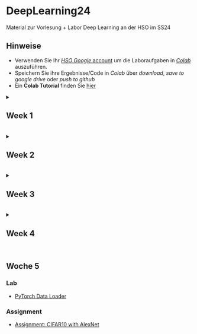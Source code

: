 # DeepLearning24
Material zur Vorlesung + Labor Deep Learning an der HSO im SS24

## Hinweise
* Verwenden Sie Ihr [*HSO Google* account](https://hilfe.cit.hs-offenburg.de/confluence/citpublic/google-workspace-hilfeseiten) um die Laboraufgaben in [*Colab*](https://colab.research.google.com) auszuführen.
* Speichern Sie ihre Ergebnisse/Code in *Colab* über *download*, *save to google drive* oder *push to github*
* Ein **Colab Tutorial** finden Sie [hier](https://colab.research.google.com/)

<details>
<summary> <H2> Week 1 </H2><BR></summary>

### Lab
* [CIFAR10 Challenge](https://colab.research.google.com/github/keuperj/DeepLearning24/blob/main/week_1/CIFAR10-ShallowLearning.ipynb)

</details>
<details>
<summary> <H2> Week 2 </H2><BR></summary>

### Lab
* [Assignment: simple Perceptron](https://colab.research.google.com/github/keuperj/DeepLearning24/blob/main/week_2/A_simple_Perceptron_in_NumPy.ipynb) --> [solition](https://colab.research.google.com/github/keuperj/DeepLearning24/blob/main/week_2/A_simple_Perceptron_in_NumPy_solution.ipynb) 
* [Assignment: Multi Class Perceptrons](https://colab.research.google.com/github/keuperj/DeepLearning24/blob/main/week_2/Multi_Class_Perceptrons.ipynb) --> [solution](https://colab.research.google.com/github/keuperj/DeepLearning24/blob/main/week_2/Multi_Class_Perceptrons_solution.ipynb)


</details>
<details>
<summary> <H2> Week 3 </H2><BR></summary>

### Vorlesung
* [Training a simple Perceptron](https://colab.research.google.com/github/keuperj/DeepLearning24/blob/main/week_3/Training%20_a_simple_Perceptron_in_NumPy.ipynb)

### Lab
* [Intro PyTorch tensors](https://colab.research.google.com/github/keuperj/DeepLearning24/blob/main/week_3/Lab_01_pytorch_tensors.ipynb) 
* [Perceptron in PyTorch](https://colab.research.google.com/github/keuperj/DeepLearning24/blob/main/week_3/Lab_02_a_perceptron_in_PyTorch.ipynb) 

### Assignment
* [Assignment: XOR](https://colab.research.google.com/github/keuperj/DeepLearning24/blob/main/week_3/Assignment_Basic_MLP_in_Pytorch.ipynb) -> [solution](https://colab.research.google.com/github/keuperj/DeepLearning24/blob/main/week_3/Assignment_Basic_MLP_in_Pytorch_solution.ipynb)
* [Assignment: CIFAR10](https://colab.research.google.com/github/keuperj/DeepLearning24/blob/main/week_3/Assignment_CIFAR10_MLP.ipynb)  -> [solution](https://colab.research.google.com/github/keuperj/DeepLearning24/blob/main/week_3/Assignment_CIFAR10_MLP_solution.ipynb)

</details>
<details>
<summary> <H2> Week 4 </H2><BR></summary>

### Lab
* [Interactive Training Playground](https://playground.tensorflow.org/)
* [TensorBoard with PyTorch on Colab tutorial](https://colab.research.google.com/github/keuperj/DeepLearning24/blob/main/week_4/tensorboard_with_pytorch.ipynb)
* (optional) [PyTorch AutoGrad](https://colab.research.google.com/github/keuperj/DeepLearning24/blob/main/week_4/autograd_tutorial.ipynb)

### Assignment 
* [Assignment: Optimizing and Analyzing NN Training](https://colab.research.google.com/github/keuperj/DeepLearning24/blob/main/week_4/Assignment_CIFAR10_MLP_optimization.ipynb) 

</details>

  
## Woche 5

### Lab
* [PyTorch Data Loader](https://colab.research.google.com/github/keuperj/DeepLearning24/blob/main/week_5/lab_pytorch_data_loader.ipynb)

### Assignment
* [Assignment: CIFAR10 with AlexNet](https://colab.research.google.com/github/keuperj/DeepLearning24/blob/main/week_5/Assignment_1_cifar10_CNN.ipynb)
